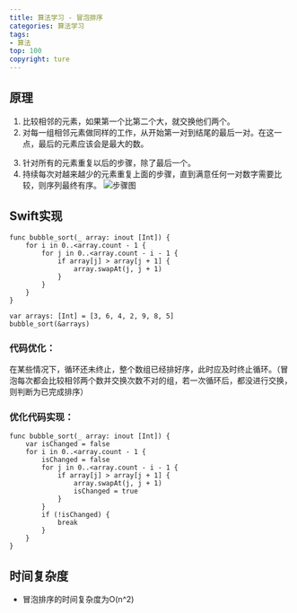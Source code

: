 ```yaml
---
title: 算法学习 - 冒泡排序
categories: 算法学习
tags:
- 算法
top: 100
copyright: ture
---
```


## 原理
1. 比较相邻的元素，如果第一个比第二个大，就交换他们两个。
2. 对每一组相邻元素做同样的工作，从开始第一对到结尾的最后一对。在这一点，最后的元素应该会是最大的数。
 <!-- more -->
3. 针对所有的元素重复以后的步骤，除了最后一个。
4. 持续每次对越来越少的元素重复上面的步骤，直到满意任何一对数字需要比较，则序列最终有序。
![](http://pz1livcqe.bkt.clouddn.com/749c46aagy1fvrm3x9pj5j20iu08xq4b.jpg '步骤图')

## Swift实现
```
func bubble_sort(_ array: inout [Int]) {
    for i in 0..<array.count - 1 {
        for j in 0..<array.count - i - 1 {
            if array[j] > array[j + 1] {
                array.swapAt(j, j + 1)
            }
        }
    }
}

var arrays: [Int] = [3, 6, 4, 2, 9, 8, 5]
bubble_sort(&arrays)
```
### 代码优化：
在某些情况下，循环还未终止，整个数组已经排好序，此时应及时终止循环。（冒泡每次都会比较相邻两个数并交换次数不对的组，若一次循环后，都没进行交换，则判断为已完成排序）
### 优化代码实现：
```
func bubble_sort(_ array: inout [Int]) {
    var isChanged = false
    for i in 0..<array.count - 1 {
        isChanged = false
        for j in 0..<array.count - i - 1 {
            if array[j] > array[j + 1] {
                array.swapAt(j, j + 1)
                isChanged = true
            }
        }
        if (!isChanged) {
            break
        }
    }
}
```
## 时间复杂度
- 冒泡排序的时间复杂度为O(n^2)